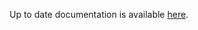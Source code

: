 <!-- DO NOT EDIT THIS FILE MANUALLY -->
<!-- Please read https://github.com/linuxserver/docker-baseimage-rdesktop/blob/arch/.github/CONTRIBUTING.md -->
Up to date documentation is available [here](https://github.com/linuxserver/docker-baseimage-rdesktop/blob/master/README.md).
